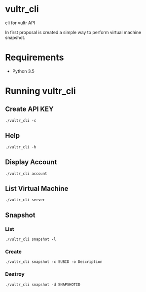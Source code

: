 # vultr_cli

cli for vultr API

In first proposal is created a simple way to perform virtual machine snapshot.

# Requirements

- Python 3.5

# Running vultr_cli

## Create API KEY

	./vultr_cli -c

## Help

	./vultr_cli -h

## Display Account

    ./vultr_cli account

## List Virtual Machine

	./vultr_cli server

## Snapshot

### List

    ./vultr_cli snapshot -l

### Create 

    ./vultr_cli snapshot -c SUBID -o Description

### Destroy

    ./vultr_cli snapshot -d SNAPSHOTID

